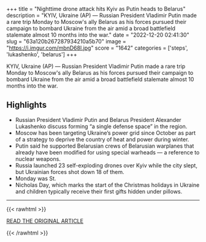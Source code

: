 +++
title = "Nighttime drone attack hits Kyiv as Putin heads to Belarus"
description = "KYIV, Ukraine (AP) — Russian President Vladimir Putin made a rare trip Monday to Moscow's ally Belarus as his forces pursued their campaign to bombard Ukraine from the air amid a broad battlefield stalemate almost 10 months into the war."
date = "2022-12-20 02:41:30"
slug = "63a120b267287934210a5b70"
image = "https://i.imgur.com/mbnD68l.jpg"
score = "1642"
categories = ['steps', 'lukashenko', 'belarus']
+++

KYIV, Ukraine (AP) — Russian President Vladimir Putin made a rare trip Monday to Moscow's ally Belarus as his forces pursued their campaign to bombard Ukraine from the air amid a broad battlefield stalemate almost 10 months into the war.

## Highlights

- Russian President Vladimir Putin and Belarus President Alexander Lukashenko discuss forming “a single defense space” in the region.
- Moscow has been targeting Ukraine’s power grid since October as part of a strategy to deprive the country of heat and power during winter.
- Putin said he supported Belarusian crews of Belarusian warplanes that already have been modified for using special warheads — a reference to nuclear weapons.
- Russia launched 23 self-exploding drones over Kyiv while the city slept, but Ukrainian forces shot down 18 of them.
- Monday was St.
- Nicholas Day, which marks the start of the Christmas holidays in Ukraine and children typically receive their first gifts hidden under pillows.

---

{{< rawhtml >}}
  <p class="article-category">
    <a target="_blank" href="https://apnews.com/article/russia-ukraine-war-drones-hit-kyiv-2a8d03f70dc20eab9a8c150df8c04b37">READ THE ORIGINAL ARTICLE</a>
  </p>
{{< /rawhtml >}}
